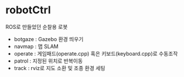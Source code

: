 # robotCtrl
ROS로 만들었던 순찰용 로봇

- botgaze : Gazebo 환경 띄우기
- navmap : 맵 SLAM
- operate : 게임패드(operate.cpp) 혹은 키보드(keyboard.cpp)로 수동조작
- patrol : 지정된 위치로 반복이동
- track : rviz로 지도 소환 및 조종 환경 세팅
